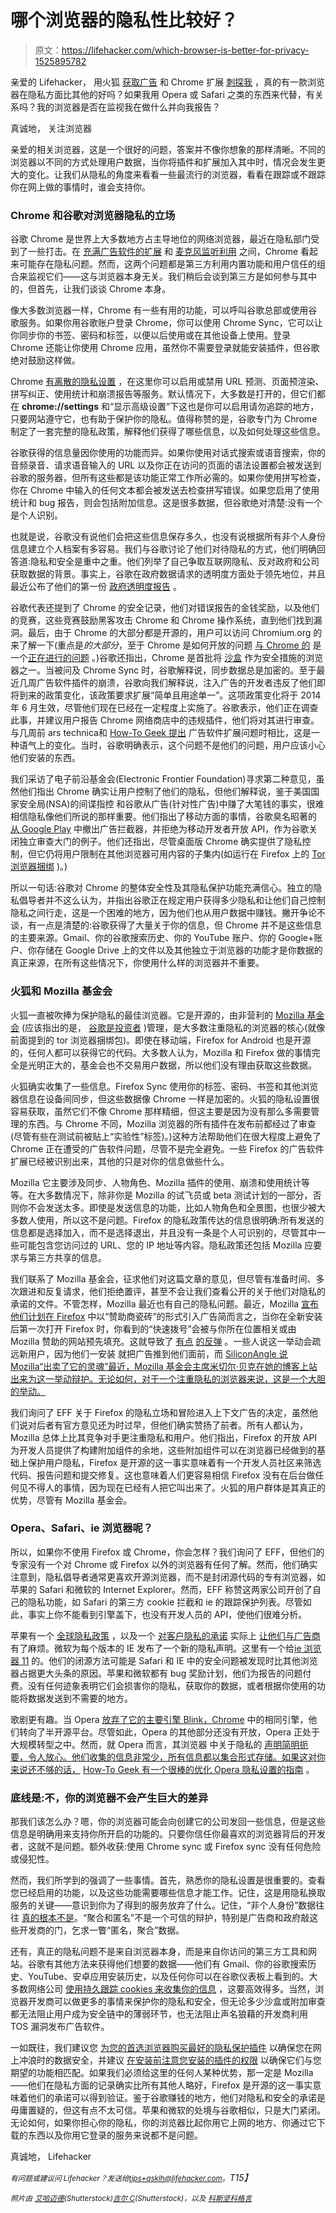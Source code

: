 # 哪个浏览器的隐私性比较好？

> 原文：<https://lifehacker.com/which-browser-is-better-for-privacy-1525895782>

亲爱的 Lifehacker，
用火狐 [获取广告](https://blog.mozilla.org/advancingcontent/2014/02/11/publisher-transformation-with-users-at-the-center/) 和 Chrome 扩展 [刺探我](https://lifehacker.com/many-browser-extensions-have-become-adware-or-malware-1505117457) ，真的有一款浏览器在隐私方面比其他的好吗？如果我用 Opera 或 Safari 之类的东西来代替，有关系吗？我的浏览器是否在监视我在做什么并向我报告？



真诚地，
关注浏览器

亲爱的相关浏览器，这是一个很好的问题，答案并不像你想象的那样清晰。不同的浏览器以不同的方式处理用户数据，当你将插件和扩展加入其中时，情况会发生更大的变化。让我们从隐私的角度来看看一些最流行的浏览器，看看在跟踪或不跟踪你在网上做的事情时，谁会支持你。

### Chrome 和谷歌对浏览器隐私的立场

谷歌 Chrome 是世界上大多数地方占主导地位的网络浏览器，最近在隐私部门受到了一些打击。在 [充满广告软件的扩展](https://lifehacker.com/many-browser-extensions-have-become-adware-or-malware-1505117457) 和 [麦克风监听利用](https://lifehacker.com/how-to-stop-web-sites-from-potentially-listening-to-you-1507692091) 之间，Chrome 看起来可能存在隐私问题。然而，这两个问题都是第三方利用内置功能和用户信任的组合来监视它们——这与浏览器本身无关。我们稍后会谈到第三方是如何参与其中的，但首先，让我们谈谈 Chrome 本身。

像大多数浏览器一样，Chrome 有一些有用的功能，可以呼叫谷歌总部或使用谷歌服务。如果你用谷歌账户登录 Chrome，你可以使用 Chrome Sync，它可以让你同步你的书签、密码和标签，以便以后使用或在其他设备上使用。登录 Chrome 还能让你使用 Chrome 应用，虽然你不需要登录就能安装插件，但谷歌绝对鼓励这样做。

Chrome [有离散的隐私设置](https://support.google.com/chrome/answer/114836?p=settings_privacy&rd=1) ，在这里你可以启用或禁用 URL 预测、页面预渲染、拼写纠正、使用统计和崩溃报告等服务。默认情况下，大多数是打开的，但它们都在 **chrome://settings** 和“显示高级设置”下这也是你可以启用请勿追踪的地方，只要网站遵守它，也有助于保护你的隐私。值得称赞的是，谷歌专门为 Chrome 制定了一套完整的隐私政策，解释他们获得了哪些信息，以及如何处理这些信息。

谷歌获得的信息量因你使用的功能而异。如果你使用对话式搜索或语音搜索，你的音频录音、请求语音输入的 URL 以及你正在访问的页面的语法设置都会被发送到谷歌的服务器，但所有这些都是该功能正常工作所必需的。如果你使用拼写检查，你在 Chrome 中输入的任何文本都会被发送去检查拼写错误。如果您启用了使用统计和 bug 报告，则会包括附加信息。这是很多数据，但谷歌绝对清楚:没有一个是个人识别。

也就是说，谷歌没有说他们会把这些信息保存多久，也没有说根据所有非个人身份信息建立个人档案有多容易。我们与谷歌讨论了他们对待隐私的方式，他们明确回答道:隐私和安全是重中之重。他们列举了自己争取互联网隐私、反对政府和公司获取数据的背景。事实上，谷歌在政府数据请求的透明度方面处于领先地位，并且最近公布了他们的第一份 [政府透明度报告](http://www.google.com/transparencyreport/removals/government/) 。

谷歌代表还提到了 Chrome 的安全记录，他们对错误报告的金钱奖励，以及他们的竞赛，这些竞赛鼓励黑客攻击 Chrome 和 Chrome 操作系统，直到他们找到漏洞。最后，由于 Chrome 的大部分都是开源的，用户可以访问 Chromium.org 的来了解一下(重点是*的大部分*，至于 Chrome 是如何开放的问题 [与 Chrome 的](http://code.google.com/p/chromium/wiki/ChromiumBrowserVsGoogleChrome) 是一个[正在进行的问题](http://askubuntu.com/questions/6253/whats-the-difference-between-google-chrome-and-or-chromium-what-are-the-advant) 。)谷歌还指出，Chrome 是首批将 [沙盒](http://en.wikipedia.org/wiki/Sandbox_%28computer_security%29) 作为安全措施的浏览器之一。当被问及 Chrome Sync 时，谷歌解释说，同步数据总是加密的。至于最近几周广告软件插件的崩溃，谷歌向我们解释说，注入广告的开发者违反了他们即将到来的政策变化，该政策要求扩展“简单且用途单一”。这项政策变化将于 2014 年 6 月生效，尽管他们现在已经在一定程度上实施了。谷歌表示，他们正在调查此事，并建议用户报告 Chrome 网络商店中的违规插件，他们将对其进行审查。与几周前 ars technica和 [How-To Geek 提出](http://www.howtogeek.com/180175/warning-your-browser-extensions-are-spying-on-you/) 广告软件扩展问题时相比，这是一种语气上的变化。当时，谷歌明确表示，这个问题不是他们的问题，用户应该小心他们安装的东西。

我们采访了电子前沿基金会(Electronic Frontier Foundation)寻求第二种意见，虽然他们指出 Chrome 确实让用户控制了他们的隐私，但他们解释说，鉴于美国国家安全局(NSA)的间谍指控 和谷歌从广告(针对性广告)中赚了大笔钱的事实，很难相信隐私像他们所说的那样重要。他们指出了移动方面的事情，谷歌臭名昭著的 [从 Google Play](http://lifehacker.com/google-has-started-removing-ad-blockers-from-the-play-s-5990448) 中撤出广告拦截器，并拒绝为移动开发者开放 API，作为谷歌关闭独立审查大门的例子。他们还指出，尽管桌面版 Chrome 确实提供了隐私控制，但它仍将用户限制在其他浏览器可用内容的子集内(如运行在 Firefox 上的 [Tor 浏览器捆绑](https://www.torproject.org/projects/torbrowser.html.en) )。)

所以一句话:谷歌对 Chrome 的整体安全性及其隐私保护功能充满信心。独立的隐私倡导者并不这么认为，并指出谷歌正在规定用户获得多少隐私和让他们自己控制隐私之间行走，这是一个困难的地方，因为他们也从用户数据中赚钱。撇开争论不谈，有一点是清楚的:谷歌获得了大量关于你的信息，但 Chrome 并不是这些信息的主要来源。Gmail、你的谷歌搜索历史、你的 YouTube 账户、你的 Google+账户、你存储在 Google Drive 上的文件以及其他独立于浏览器的功能才是你数据的真正来源，在所有这些情况下，你使用什么样的浏览器并不重要。

### 火狐和 Mozilla 基金会

火狐一直被吹捧为保护隐私的最佳浏览器。它是开源的，由非营利的 [Mozilla 基金会](http://www.mozilla.org/en-US/foundation/) (应该指出的是， [谷歌是投资者](http://www.forbes.com/sites/timworstall/2013/01/22/so-why-is-google-funding-its-own-competition-in-the-firefox-os/) )管理，是大多数注重隐私的浏览器的核心(就像前面提到的 tor 浏览器捆绑包)。即使在移动端，Firefox for Android 也是开源的，任何人都可以获得它的代码。大多数人认为，Mozilla 和 Firefox 做的事情完全是光明正大的，基金会也不交易用户数据，所以他们没有理由获取这些数据。

火狐确实收集了一些信息。Firefox Sync 使用你的标签、密码、书签和其他浏览器信息在设备间同步，但这些数据像 Chrome 一样是加密的。火狐的隐私设置很容易获取，虽然它们不像 Chrome 那样精细，但这主要是因为没有那么多需要管理的东西。与 Chrome 不同，Mozilla 浏览器的所有插件在发布前都经过了审查(尽管有些在测试前被贴上“实验性”标签)。)这种方法帮助他们在很大程度上避免了 Chrome 正在遭受的广告软件问题，尽管不是完全避免。一些 Firefox 的广告软件扩展已经被识别出来，其他的只是对你的信息做些什么。

Mozilla 它主要涉及同步、人物角色、Mozilla 插件的使用、崩溃和使用统计等等。在大多数情况下，除非你是 Mozilla 的试飞员或 beta 测试计划的一部分，否则你不会发送太多。即使是发送信息的功能，比如人物角色和全景图，也很少被大多数人使用，所以这不是问题。Firefox 的隐私政策传达的信息很明确:所有发送的信息都是选择加入，而不是选择退出，并且没有一条是个人可识别的，尽管其中一些可能包含您访问过的 URL、您的 IP 地址等内容。隐私政策还包括 Mozilla 应要求与第三方共享的信息。

我们联系了 Mozilla 基金会，征求他们对这篇文章的意见，但尽管有准备时间、多次跟进和反复请求，他们拒绝置评，甚至不会让我们查看公开的关于他们对隐私的承诺的文件。不管怎样，Mozilla 最近也有自己的隐私问题。最近，Mozilla [宣布他们计划在 Firefox](https://blog.mozilla.org/advancingcontent/2014/02/11/publisher-transformation-with-users-at-the-center/) 中以“赞助商瓷砖”的形式引入广告简而言之，当你在全新安装后第一次打开 Firefox 时，你看到的“快速拨号”会被与你所在位置相关或由 Mozilla 赞助的网站预先填充。这就导致了 [有点](http://www.zdnet.com/mozilla-clarifies-defends-firefox-ad-position-7000026335/) [的反弹](http://www.theverge.com/2014/2/12/5404174/mozilla-will-start-showing-first-time-users-ads-in-blank-firefox-tabs) 。一些人说这一举动会疏远新用户，因为他们一安装 就把广告推到他们面前，而 [SiliconAngle 说 Mozilla“出卖了它的灵魂”最近，Mozilla 基金会主席米切尔·贝克在她的博客上站出来为这一举动辩护。无论如何，对于一个注重隐私的浏览器来说，这是一个大胆的举动。](http://siliconangle.com/blog/2014/02/12/mozilla-has-just-sold-its-soul-get-ready-for-ads-in-firefox/)

我们询问了 EFF 关于 Firefox 的隐私立场和冒险进入上下文广告的决定，虽然他们说对后者有官方意见还为时过早，但他们确实赞扬了前者。所有人都认为，Mozilla 总体上比其竞争对手更注重隐私和用户。他们指出，Firefox 的开放 API 为开发人员提供了构建附加组件的余地，这些附加组件可以在浏览器已经做到的基础上保护用户隐私，Firefox 是开源的这一事实意味着有一个开发人员社区来筛选代码、报告问题和提交修复。这也意味着人们更容易相信 Firefox 没有在后台做任何见不得人的事情，因为现在已经有人把它叫出来了。火狐的用户群体是其真正的优势，尽管有 Mozilla 基金会。

### Opera、Safari、ie 浏览器呢？

所以，如果你不使用 Firefox 或 Chrome，你会怎样？我们询问了 EFF，但他们的专家没有一个对 Chrome 或 Firefox 以外的浏览器有任何了解。然而，他们确实注意到，隐私倡导者通常更喜欢开源浏览器，而不是封闭源代码的专有浏览器，如苹果的 Safari 和微软的 Internet Explorer。然而，EFF 称赞这两家公司开创了自己的隐私功能，如 Safari 的第三方 cookie 拦截和 ie 的跟踪保护列表。尽管如此，事实上你不能看到引擎盖下，也没有开发人员的 API，使他们很难分析。

苹果有一个 [全球隐私政策](http://www.apple.com/privacy/) ，以及一个 [对客户隐私的承诺](http://www.apple.com/apples-commitment-to-customer-privacy/) 实际上 [让他们与广告商](http://www.tuaw.com/2014/02/18/ad-agencies-are-sad-that-apple-cares-about-your-privacy/) 有了麻烦。微软为每个版本的 IE 发布了一个新的隐私声明。这里有一个给[ie 浏览器 11](http://windows.microsoft.com/en-us/internet-explorer/ie11-win7-privacy-statement) 的。他们的闭源方法可能是 Safari 和 IE 中的安全问题被发现时比其他浏览器占据更大头条的原因。苹果和微软都有 bug 奖励计划，他们为报告的问题付费。没有任何迹象表明它们会损害你的隐私，获取你的数据，或者根据你使用的功能将数据发送到不需要的地方。

歌剧更有趣。当 Opera [放弃了它的主要引擎 Blink，Chrome](https://gizmodo.com/google-is-forking-webkit-to-create-a-new-rendering-engi-5993566) 中的相同引擎，他们转向了半开源平台。尽管如此，Opera 的其他部分还没有开放，Opera 正处于大规模转型之中。然而，就 Opera 而言，其浏览器 中关于隐私的 [声明简明扼要，令人放心。他们收集的信息非常少，所有信息都以集合形式存储。如果这对你来说还不够的话，](http://www.opera.com/privacy#browser) [How-To Geek 有一个很棒的优化 Opera 隐私设置的指南](http://www.howtogeek.com/104263/how-to-optimize-opera-for-maximum-privacy/) 。

### 底线是:不，你的浏览器不会产生巨大的差异

那我们该怎么办？嗯，你的浏览器可能会向创建它的公司发回一些信息，但是这些信息是明确用来支持你所开启的功能的。只要你信任你最喜欢的浏览器背后的开发者，这就不是问题。额外收获:使用 Chrome sync 或 Firefox sync 没有任何危险或侵犯性。

然而，我们所学到的强调了一些事情。首先，熟悉你的隐私设置是很重要的。查看您已经启用的功能，以及这些功能需要哪些信息才能工作。记住，这是用隐私换取服务的关键——意识到你为了得到的服务放弃了什么。记住，“非个人身份”数据往往 [真的根本不是](http://www.wired.com/politics/security/commentary/securitymatters/2007/12/securitymatters_1213)。“聚合和匿名”不是一个可信的辩护，特别是广告商和政府敲这些开发商的门，乞求一瞥“匿名，聚合”数据。

还有，真正的隐私问题不是来自浏览器本身，而是来自你访问的第三方工具和网站。谷歌有其他方法来获得他们想要的数据——他们有 Gmail、你的谷歌搜索历史、YouTube、安卓应用安装历史，以及任何你可以在谷歌仪表板上看到的。大多数网络公司 [使用持久跟踪 cookies 来收集你的信息](https://lifehacker.com/everyones-trying-to-track-what-you-do-on-the-web-heres-5887140) ，这要高效得多。当然，浏览器开发商可以做更多的事情来保护你的隐私和安全，但无论多少沙盒或附加审查都无法阻止用户成为安全链中的薄弱环节，也无法阻止声名狼藉的开发商利用 TOS 漏洞发布广告软件。

一如既往，我们建议您 [为您的首选浏览器购买最好的隐私保护插件](https://lifehacker.com/the-best-browser-extensions-that-protect-your-privacy-479408034) 以确保您在网上冲浪时的数据安全，并建议 [在安装前注意您安装的插件的权限](http://lifehacker.com/why-do-chrome-extensions-need-to-access-all-my-data-5990769) 以确保它们与您期望的功能相匹配。如果我们必须给这里的任何人某种优势，那一定是 Mozilla——他们在隐私方面的记录确实比所有其他人略好，Firefox 是开源的这一事实意味着他们的承诺可以得到验证。鉴于谷歌赚钱的地方，他们对隐私和安全的承诺是毋庸置疑的，但这有点不太可信。苹果和微软的处境与谷歌相似，只是大门紧闭。无论如何，如果你担心你的隐私，你的浏览器比起你用它上网的地方、你通过它下载的东西以及你用它登录的服务来说都不是问题。

真诚地，
Lifehacker

*<small>有问题或建议问 Lifehacker？发送给</small>*[*<small>tips+asklh@lifehacker.com</small>*](mailto:tips+asklh@lifehacker.com)*<small>。</small>T15】*

<small>*照片由*</small> [<small>*艾哈迈德*</small>](http://www.shutterstock.com/pic.mhtml?id=82331755&src=id)<small>*(Shutterstock)*</small>[<small>*吉尔 C*</small>](http://www.shutterstock.com/pic.mhtml?id=177166286&src=id)<small>*(Shutterstock)，以及*</small> [<small>*科斯坚科格言*</small>](http://www.shutterstock.com/pic.mhtml?id=141354679&src=id)